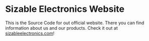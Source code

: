 # Sizable Electronics Website
This is the Source Code for out official website. There you can find information about us and our products. Check it out at [sizableelectronics.com](https://sizableelectronics.com)!


